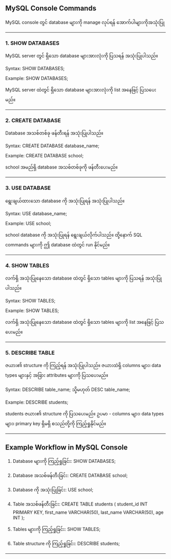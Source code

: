 ## MySQL Console Commands

MySQL console တွင် database များကို manage လုပ်ရန် အောက်ပါများကိုအသုံးပြု

---

### 1. SHOW DATABASES
MySQL server တွင် ရှိသော database များအားလုံးကို ပြသရန် အသုံးပြုပါသည်။

Syntax:
SHOW DATABASES;

Example:
SHOW DATABASES;


MySQL server ထဲတွင် ရှိသော database များအားလုံးကို list အနေဖြင့် ပြသပေးမည်။

---

### 2. CREATE DATABASE
Database အသစ်တစ်ခု ဖန်တီးရန် အသုံးပြုပါသည်။

Syntax:
CREATE DATABASE database_name;

Example:
CREATE DATABASE school;


school အမည်ရှိ database အသစ်တစ်ခုကို ဖန်တီးပေးမည်။

---

### 3. USE DATABASE
ရွေးချယ်ထားသော database ကို အသုံးပြုရန် အသုံးပြုပါသည်။

Syntax:
USE database_name;

Example:
USE school;


school database ကို အသုံးပြုရန် ရွေးချယ်လိုက်ပါသည်။ ထို့နောက် SQL commands များကို ဤ database ထဲတွင် run နိုင်မည်။

---

### 4. SHOW TABLES
လက်ရှိ အသုံးပြုနေသော database ထဲတွင် ရှိသော tables များကို ပြသရန် အသုံးပြုပါသည်။

Syntax:
SHOW TABLES;

Example:
SHOW TABLES;


လက်ရှိ အသုံးပြုနေသော database ထဲတွင် ရှိသော tables များကို list အနေဖြင့် ပြသပေးမည်။

---

### 5. DESCRIBE TABLE
ဇယား၏ structure ကို ကြည့်ရန် အသုံးပြုပါသည်။ ဇယားထဲရှိ columns များ၊ data types များနှင့် အခြား attributes များကို ပြသပေးမည်။

Syntax:
DESCRIBE table_name;
သို့မဟုတ်
DESC table_name;

Example:
DESCRIBE students;


students ဇယား၏ structure ကို ပြသပေးမည်။ ဥပမာ - columns များ၊ data types များ၊ primary key ရှိမရှိ စသည်တို့ကို ကြည့်ရှုနိုင်မည်။

---

## Example Workflow in MySQL Console

1. Database များကို ကြည့်ရှုခြင်း:
      SHOW DATABASES;
   

2. Database အသစ်ဖန်တီးခြင်း:
      CREATE DATABASE school;
   

3. Database ကို အသုံးပြုခြင်း:
      USE school;
   

4. Table အသစ်ဖန်တီးခြင်း:
      CREATE TABLE students (
       student_id INT PRIMARY KEY,
       first_name VARCHAR(50),
       last_name VARCHAR(50),
       age INT
   );
   

5. Tables များကို ကြည့်ရှုခြင်း:
      SHOW TABLES;
   

6. Table structure ကို ကြည့်ရှုခြင်း:
      DESCRIBE students;
   

---